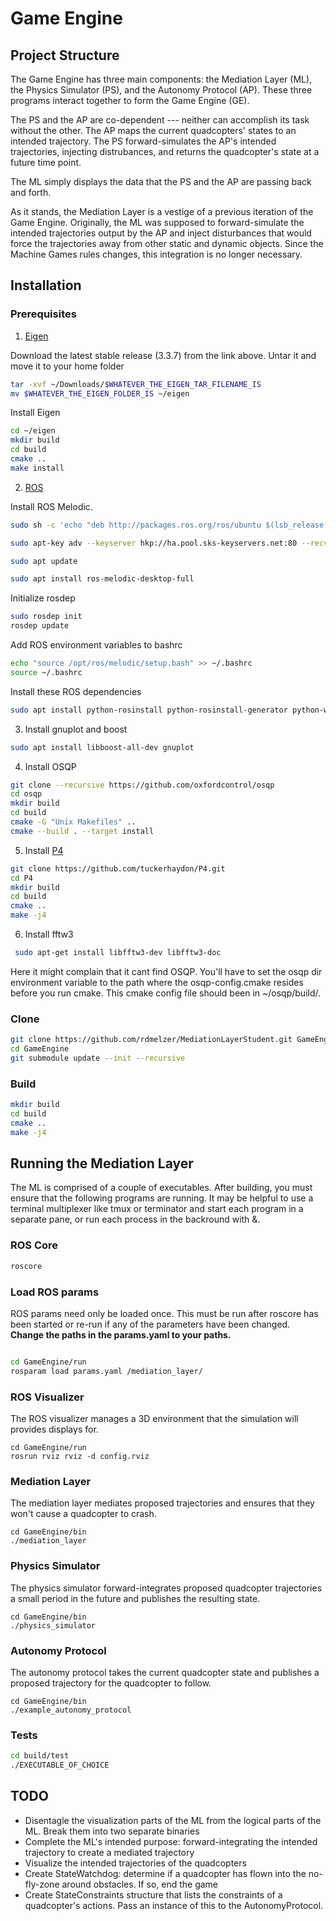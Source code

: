 # Game Engine
## Project Structure
The Game Engine has three main components: the Mediation Layer (ML), the Physics
Simulator (PS), and the Autonomy Protocol (AP). These three programs interact
together to form the Game Engine (GE).

The PS and the AP are co-dependent --- neither can accomplish its task without
the other. The AP maps the current quadcopters' states to an intended
trajectory. The PS forward-simulates the AP's intended trajectories, injecting
distrubances, and returns the quadcopter's state at a future time point.

The ML simply displays the data that the PS and the AP are passing back and
forth.

As it stands, the Mediation Layer is a vestige of a previous iteration of the
Game Engine. Originally, the ML was supposed to forward-simulate the intended
trajectories output by the AP and inject disturbances that would force the
trajectories away from other static and dynamic objects. Since the Machine Games
rules changes, this integration is no longer necessary.

## Installation
### Prerequisites 
1. [Eigen](bitbucket.org/eigen/eigen/get/3.3.7.tar.gz)

Download the latest stable release (3.3.7) from the link above. Untar it and move it to your home folder 

```bash
tar -xvf ~/Downloads/$WHATEVER_THE_EIGEN_TAR_FILENAME_IS
mv $WHATEVER_THE_EIGEN_FOLDER_IS ~/eigen
```

Install Eigen

```bash
cd ~/eigen
mkdir build
cd build
cmake ..
make install
```

2. [ROS](http://www.ros.org)

Install ROS Melodic.

```bash
sudo sh -c 'echo "deb http://packages.ros.org/ros/ubuntu $(lsb_release -sc) main" > /etc/apt/sources.list.d/ros-latest.list'

sudo apt-key adv --keyserver hkp://ha.pool.sks-keyservers.net:80 --recv-key 421C365BD9FF1F717815A3895523BAEEB01FA116

sudo apt update

sudo apt install ros-melodic-desktop-full
```

Initialize rosdep

```bash
sudo rosdep init
rosdep update
```

Add ROS environment variables to bashrc

```bash
echo "source /opt/ros/melodic/setup.bash" >> ~/.bashrc
source ~/.bashrc
```

Install these ROS dependencies

```bash
sudo apt install python-rosinstall python-rosinstall-generator python-wstool build-essential
```

3. Install gnuplot and boost

```bash
sudo apt install libboost-all-dev gnuplot
```

4. Install OSQP

```bash
git clone --recursive https://github.com/oxfordcontrol/osqp
cd osqp
mkdir build
cd build
cmake -G "Unix Makefiles" ..
cmake --build . --target install
```

5. Install [P4](https://github.com/tuckerhaydon/P4.git)

```bash
git clone https://github.com/tuckerhaydon/P4.git
cd P4
mkdir build
cd build
cmake ..
make -j4
```

6. Install fftw3

```bash
 sudo apt-get install libfftw3-dev libfftw3-doc
```

Here it might complain that it cant find OSQP. You'll have to set the osqp dir environment variable to the path where the osqp-config.cmake resides before you run cmake. This cmake config file should been in ~/osqp/build/. 

### Clone
```bash
git clone https://github.com/rdmelzer/MediationLayerStudent.git GameEngine
cd GameEngine
git submodule update --init --recursive
```

### Build
```bash
mkdir build 
cd build
cmake ..
make -j4
```

## Running the Mediation Layer
The ML is comprised of a couple of executables. After building, you must ensure
that the following programs are running. It may be helpful to use a terminal
multiplexer like tmux or terminator and start each program in a separate pane, or run each process in the backround with &. 

### ROS Core
```bash
roscore
```

### Load ROS params
ROS params need only be loaded once. This must be run after roscore has been
started or re-run if any of the parameters have been changed. **Change the paths in the params.yaml to your paths.**
```bash

cd GameEngine/run
rosparam load params.yaml /mediation_layer/
```

### ROS Visualizer
The ROS visualizer manages a 3D environment that the simulation will provides
displays for.
```
cd GameEngine/run
rosrun rviz rviz -d config.rviz
```

### Mediation Layer
The mediation layer mediates proposed trajectories and ensures that they won't
cause a quadcopter to crash.
```
cd GameEngine/bin
./mediation_layer
```

### Physics Simulator
The physics simulator forward-integrates proposed quadcopter trajectories a
small period in the future and publishes the resulting state.
```
cd GameEngine/bin
./physics_simulator
```

### Autonomy Protocol
The autonomy protocol takes the current quadcopter state and publishes a
proposed trajectory for the quadcopter to follow.
```
cd GameEngine/bin
./example_autonomy_protocol
```

### Tests
```bash
cd build/test
./EXECUTABLE_OF_CHOICE
```

## TODO
- Disentagle the visualization parts of the ML from the logical parts of the ML.
  Break them into two separate binaries 
- Complete the ML's intended purpose: forward-integrating the intended
  trajectory to create a mediated trajectory
- Visualize the intended trajectories of the quadcopters
- Create StateWatchdog: determine if a quadcopter has flown into the no-fly-zone
  around obstacles. If so, end the game
- Create StateConstraints structure that lists the constraints of a quadcopter's
  actions. Pass an instance of this to the AutonomyProtocol.
